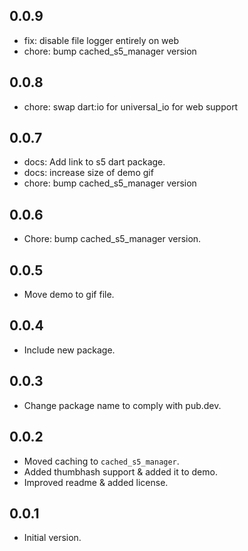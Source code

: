 ## 0.0.9

- fix: disable file logger entirely on web
- chore: bump cached_s5_manager version

## 0.0.8

- chore: swap dart:io for universal_io for web support

## 0.0.7

- docs: Add link to s5 dart package.
- docs: increase size of demo gif
- chore: bump cached_s5_manager version

## 0.0.6

- Chore: bump cached_s5_manager version.

## 0.0.5

- Move demo to gif file.

## 0.0.4

- Include new package.

## 0.0.3

- Change package name to comply with pub.dev.

## 0.0.2

- Moved caching to `cached_s5_manager`.
- Added thumbhash support & added it to demo.
- Improved readme & added license.

## 0.0.1

- Initial version.
